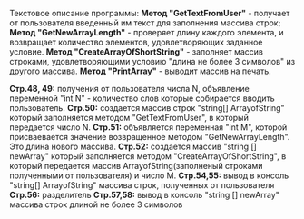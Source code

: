 Текстовое описание программы: 
**Метод "GetTextFromUser"** - получает от пользователя введенный им текст для заполнения массива строк; 
**Метод "GetNewArrayLength"** - проверяет длину каждого элемента, и возвращает количество  элементов, удовлетворяющих заданное условие. 
**Метод "CreateArrayOfShortString"** - заполняет массив строками, удовлетворяющими условию "длина не более 3 символов" из другого массива. 
**Метод "PrintArray"** - выводит массив на печать. 

**Стр.48, 49:** получения от пользователя числа N, объявление переменной "int N" - количество слов которые собирается вводить пользователь. 
**Стр.50:** создается массив строк "string[] ArrayofString" который заполняется методом "GetTextFromUser", в который передается число N. 
**Стр.51:** объявляется переменная "int M", которой присваевается значение возвращенное методом "GetNewArrayLength". Это длина нового массива. 
**Стр.52:** создается массив "string [] newArray" который заполняется методом "CreateArrayOfShortString", в который передается массив ArrayofString(заполненый строками полученными от пользователя) и число M. 
**Стр.54,55:** вывод в консоль "string[] ArrayofString" массива строк, полученных от пользователя 
**Стр.56:** разделитель 
**Стр.57,58:** вывод в консоль "string [] newArray" массива строк длиной не более 3 символов